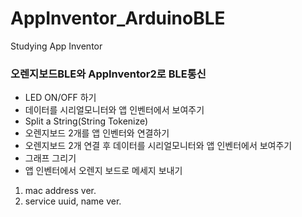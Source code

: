 # AppInventor_ArduinoBLE
Studying App Inventor

### 오렌지보드BLE와 AppInventor2로 BLE통신
- LED ON/OFF 하기
- 데이터를 시리얼모니터와 앱 인벤터에서 보여주기
- Split a String(String Tokenize)
- 오렌지보드 2개를 앱 인벤터와 연결하기
- 오렌지보드 2개 연결 후 데이터를 시리얼모니터와 앱 인벤터에서 보여주기
- 그래프 그리기
- 앱 인벤터에서 오렌지 보드로 메세지 보내기
 1) mac address ver.
 2) service uuid, name ver.
